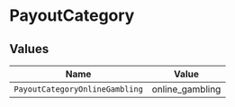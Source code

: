 # PayoutCategory


## Values

| Name                           | Value                          |
| ------------------------------ | ------------------------------ |
| `PayoutCategoryOnlineGambling` | online_gambling                |